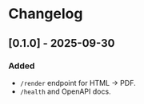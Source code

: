 # Changelog

## [0.1.0] - 2025-09-30
### Added
- `/render` endpoint for HTML → PDF.
- `/health` and OpenAPI docs.